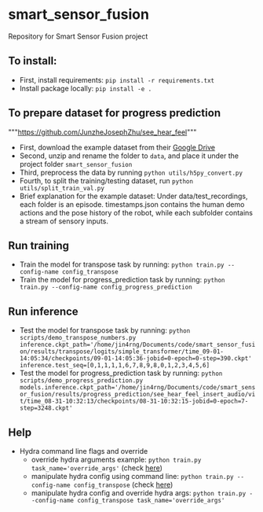 # smart_sensor_fusion
Repository for Smart Sensor Fusion project

## To install:
* First, install requirements: `pip install -r requirements.txt`
* Install package locally: `pip install -e .`

## To prepare dataset for progress prediction
"""https://github.com/JunzheJosephZhu/see_hear_feel"""
* First, download the example dataset from their [Google Drive](https://drive.google.com/drive/folders/13S6YcKJIIRKctB0SjdiaKEv_mvJEM_pk)
* Second, unzip and rename the folder to `data`, and place it under the project folder `smart_sensor_fusion`
* Third, preprocess the data by running `python utils/h5py_convert.py`
* Fourth, to split the training/testing dataset, run `python utils/split_train_val.py`
* Brief explanation for the example dataset: Under data/test_recordings, each folder is an episode. timestamps.json contains the human demo actions and the pose history of the robot, while each subfolder contains a stream of sensory inputs.

## Run training
* Train the model for transpose task by running: `python train.py --config-name config_transpose`
* Train the model for progress_prediction task by running: `python train.py --config-name config_progress_prediction`

## Run inference
* Test the model for transpose task by running: `python scripts/demo_transpose_numbers.py inference.ckpt_path='/home/jin4rng/Documents/code/smart_sensor_fusion/results/transpose/logits/simple_transformer/time_09-01-14:05:34/checkpoints/09-01-14:05:36-jobid=0-epoch=0-step=390.ckpt' inference.test_seq=[0,1,1,1,1,6,7,8,9,8,0,1,2,3,4,5,6]`
* Test the model for progress_prediction task by running: `python scripts/demo_progress_prediction.py models.inference.ckpt_path='/home/jin4rng/Documents/code/smart_sensor_fusion/results/progress_prediction/see_hear_feel_insert_audio/vit/time_08-31-10:32:13/checkpoints/08-31-10:32:15-jobid=0-epoch=7-step=3248.ckpt'`

## Help
* Hydra command line flags and override
  * override hydra arguments example: `python train.py task_name='override_args'` (check [here](https://hydra.cc/docs/advanced/override_grammar/basic/))
  * manipulate hydra config using command line: `python train.py --config-name config_transpose` (check [here](https://hydra.cc/docs/advanced/hydra-command-line-flags/))
  * manipulate hydra config and override hydra args: `python train.py --config-name config_transpose task_name='override_args'`